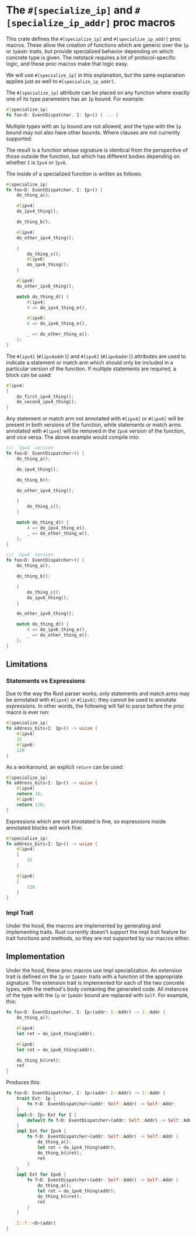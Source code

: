 # The `#[specialize_ip]` and `#[specialize_ip_addr]` proc macros

This crate defines the `#[specialize_ip]` and `#[specialize_ip_addr]` proc
macros. These allow the creation of functions which are generic over the `Ip` or
`IpAddr` traits, but provide specialized behavior depending on which concrete
type is given. The netstack requires a lot of protocol-specific logic, and these
proc macros make that logic easy.

We will use `#[specialize_ip]` in this explanation, but the same explanation
applies just as well to `#[specialize_ip_addr]`.

The `#[specialize_ip]` attribute can be placed on any function where exactly one
of its type parameters has an `Ip` bound. For example:

```rust
#[specialize_ip]
fn foo<D: EventDispatcher, I: Ip>() { ... }
```

Multiple types with an `Ip` bound are not allowed, and the type with the `Ip`
bound may not also have other bounds. Where clauses are not currently supported.

The result is a function whose signature is identical from the perspective of
those outside the function, but which has different bodies depending on whether
`I` is `Ipv4` or `Ipv6`.

The inside of a specialized function is written as follows:

```rust
#[specialize_ip]
fn foo<D: EventDispatcher, I: Ip>() {
    do_thing_a();

    #[ipv4]
    do_ipv4_thing();

    do_thing_b();

    #[ipv4]
    do_other_ipv4_thing();

    {
        do_thing_c();
        #[ipv6]
        do_ipv6_thing();
    }

    #[ipv6]
    do_other_ipv6_thing();

    match do_thing_d() {
        #[ipv4]
        4 => do_ipv4_thing_e(),

        #[ipv6]
        6 => do_ipv6_thing_e(),

        _ => do_other_thing_e(),
    };
}
```


The `#[ipv4]` (`#[ipv4addr]`) and `#[ipv6]` (`#[ipv6addr]`) attributes are used
to indicate a statement or match arm which should only be included in a
particular version of the function. If multiple statements are required, a block
can be used:

```rust
#[ipv4]
{
    do_first_ipv4_thing();
    do_second_ipv4_thing();
}
```

Any statement or match arm not annotated with `#[ipv4]` or `#[ipv6]` will be
present in both versions of the function, while statements or match arms
annotated with `#[ipv4]` will be removed in the `Ipv6` version of the function,
and vice versa. The above example would compile into:

```rust
/// `Ipv4` version
fn foo<D: EventDispatcher>() {
    do_thing_a();

    do_ipv4_thing();

    do_thing_b();

    do_other_ipv4_thing();

    {
        do_thing_c();
    }

    match do_thing_d() {
        4 => do_ipv4_thing_e(),
        _ => do_other_thing_e(),
    };
}

/// `Ipv6` version
fn foo<D: EventDispatcher>() {
    do_thing_a();

    do_thing_b();

    {
        do_thing_c();
        do_ipv6_thing();
    }

    do_other_ipv6_thing();

    match do_thing_d() {
        6 => do_ipv6_thing_e(),
        _ => do_other_thing_e(),
    };
}
```

## Limitations

### Statements vs Expressions

Due to the way the Rust parser works, only statements and match arms may be
annotated with `#[ipv4]` or `#[ipv6]`; they cannot be used to annotate
expressions. In other words, the following will fail to parse before the proc
macro is ever run:

```rust
#[specialize_ip]
fn address_bits<I: Ip>() -> usize {
    #[ipv4]
    32
    #[ipv6]
    128
}
```

As a workaround, an explicit `return` can be used:

```rust
#[specialize_ip]
fn address_bits<I: Ip>() -> usize {
    #[ipv4]
    return 32;
    #[ipv6]
    return 128;
}
```

Expressions which are not annotated is fine, so expressions inside annotated
blocks will work fine:

```rust
#[specialize_ip]
fn address_bits<I: Ip>() -> usize {
    #[ipv4]
    {
        32
    }

    #[ipv6]
    {
        128
    }
}
```

### Impl Trait

Under the hood, the macros are implemented by generating and implementing
traits. Rust currently doesn't support the impl trait feature for trait
functions and methods, so they are not supported by our macros either.

## Implementation

Under the hood, these proc macros use impl specialization. An extension trait is
defined on the `Ip` or `IpAddr` traits with a function of the appropriate
signature. The extension trait is implemented for each of the two concrete
types, with the method's body containing the generated code. All instances of
the type with the `Ip` or `IpAddr` bound are replaced with `Self`. For example,
this:

```rust
fn foo<D: EventDispatcher, I: Ip>(addr: I::Addr) -> I::Addr {
    do_thing_a();

    #[ipv4]
    let ret = do_ipv4_thing(addr);

    #[ipv6]
    let ret = do_ipv6_thing(addr);

    do_thing_b(&ret);
    ret
}
```

Produces this:

```rust
fn foo<D: EventDispatcher, I: Ip>(addr: I::Addr) -> I::Addr {
    trait Ext: Ip {
        fn f<D: EventDispatcher>(addr: Self::Addr) -> Self::Addr;
    }
    impl<I: Ip> Ext for I {
        default fn f<D: EventDispatcher>(addr: Self::Addr) -> Self::Addr { unimplemented!() }
    }
    impl Ext for Ipv4 {
        fn f<D: EventDispatcher>(addr: Self::Addr) -> Self::Addr {
            do_thing_a();
            let ret = do_ipv4_thing(addr);
            do_thing_b(&ret);
            ret
        }
    }
    impl Ext for Ipv6 {
        fn f<D: EventDispatcher>(addr: Self::Addr) -> Self::Addr {
            do_thing_a();
            let ret = do_ipv6_thing(addr);
            do_thing_b(&ret);
            ret
        }
    }

    I::f::<D>(addr)
}
```

